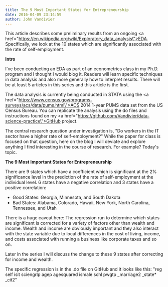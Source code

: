```yaml
---
title: The 9 Most Important States for Entrepreneurship
date: 2016-04-09 23:14:59
author: John Vandivier
---
```




This article describes some preliminary results from an ongoing <a href=\"https://en.wikipedia.org/wiki/Exploratory_data_analysis\">EDA</a>. Specifically, we look at the 10 states which are significantly associated with the rate of self-employment.
<p style=\"text-align: center;\"><strong>Intro</strong></p>
I've been conducting an EDA as part of an econometrics class in my Ph.D. program and I thought I would blog it. Readers will learn specific techniques in data analysis and also more generally how to interpret results. There will be at least 5 articles in this series and this article is the first.

The data analysis is currently being conducted in STATA using the <a href=\"https://www.census.gov/programs-surveys/acs/data/pums.html\">ACS 2014 1-year PUMS data set</a> from the US Census Bureau. You can replicate the analysis using the do files and instructions found on my <a href=\"https://github.com/Vandivier/data-science-practice\">GitHub project</a>.

The central research question under investigation is, \"Do workers in the IT sector have a higher rate of self-employment?\" While the paper for class is focused on that question, here on the blog I will deviate and explore anything I find interesting in the course of research. For example? Today's topic.
<p style=\"text-align: center;\"><strong>The 9 Most Important States for Entrepreneurship</strong></p>
<p style=\"text-align: left;\">There are 9 states which have a coefficient which is significant at the 2% significance level in the prediction of the rate of self-employment at the individual level. 6 states have a negative correlation and 3 states have a positive correlation:</p>

<ul>
	<li style=\"text-align: left;\">Good States: Georgia, Minnesota, and South Dakota</li>
	<li style=\"text-align: left;\">Bad States: Alabama, Colorado, Hawaii, New York, North Carolina, Tennessee, and Utah</li>
</ul>
There is a huge caveat here: The regression run to determine which states are significant is corrected for a variety of factors <span style=\"text-decoration: underline;\">other than wealth and income</span>. Wealth and income are obviously important and they also interact with the state variable due to local differences in the cost of living, income, and costs associated with running a business like corporate taxes and so on.

Later in the series I will discuss the change to these 9 states after correcting for income and wealth.

The specific regression is in the .do file on GitHub and it looks like this: \"reg self isit sciengrlp agep agesquared ismale schl pwgtp _marriage2 _state* _cit2\"